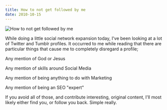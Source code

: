 ```yaml
---
title: How to not get followed by me
date: 2010-10-15
---
```


![How to not get followed by me](https://source.unsplash.com/7QCBakMyDCE/1600x900)

While doing a little social network expansion today, I've been looking at a lot of Twitter and Tumblr profiles. It occurred to me while reading that there are particular things that cause me to completely disregard a profile;

Any mention of God or Jesus

Any mention of skills around Social Media

Any mention of being anything to do with Marketing

Any mention of being an SEO "expert"

If you avoid all of those, and contribute interesting, original content, I'll most likely either find you, or follow you back. Simple really.